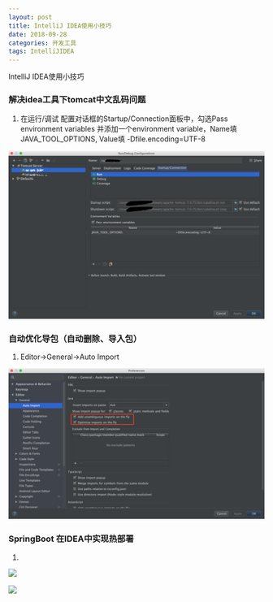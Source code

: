 ```yaml
---
layout: post
title: IntelliJ IDEA使用小技巧 
date: 2018-09-28
categories: 开发工具
tags: IntelliJIDEA
---
```

IntelliJ IDEA使用小技巧

### 解决idea工具下tomcat中文乱码问题

1. 在运行/调试 配置对话框的Startup/Connection面板中，勾选Pass environment variables
并添加一个environment variable，Name填 JAVA_TOOL_OPTIONS, Value填 -Dfile.encoding=UTF-8

![](/images/posts/tools/idea-tomcat.png)

### 自动优化导包（自动删除、导入包）

1. Editor→General→Auto Import

![](/images/posts/tools/idea-auto-import.jpg)

### SpringBoot 在IDEA中实现热部署

1. 

![](/images/posts/tools/idea-auto-matically1.jpg)

![](/images/posts/tools/idea-auto-matically2.jpg)

